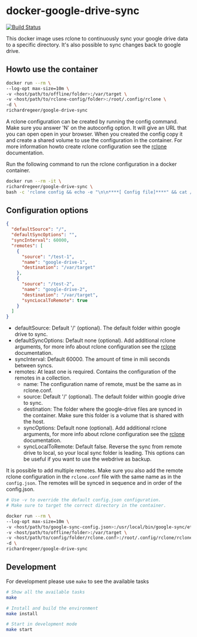 # docker-google-drive-sync
[![Build Status](https://travis-ci.org/richardregeer/docker-google-drive-sync.svg?branch=master)](https://travis-ci.org/richardregeer/docker-google-drive-sync)

This docker image uses rclone to continuously sync your google drive data to a specific directory. It's also possible to sync changes back to google drive.

## Howto use the container
```bash
docker run --rm \
--log-opt max-size=10m \
-v <host/path/to/offline/folder>:/var/target \
-v <host/path/to/rclone-config/folder>:/root/.config/rclone \
-d \
richardregeer/google-drive-sync
```

A rclone configuration can be created by running the config command. Make sure you answer 'N' on the autoconfig option. It will give an URL that you can open open in your browser.
When you created the config copy it and create a shared volume to use the configuration in the container. For more information howto create rclone configuration see the [rclone](https://rclone.org/drive/) documentation.

Run the following command to run the rclone configuration in a docker container.
```bash
docker run --rm -it \
richardregeer/google-drive-sync \
bash -c 'rclone config && echo -e "\n\n****[ Config file]****" && cat /root/.config/rclone/rclone.conf'
```

## Configuration options
```json
{
  "defaultSource": "/",
  "defaultSyncOptions": "",
  "syncInterval": 60000,
  "remotes": [
    {
      "source": "/test-1",
      "name": "google-drive-1",
      "destination": "/var/target"
    },
    {
      "source": "/test-2",
      "name": "google-drive-2",
      "destination": "/var/target",
      "syncLocalToRemote": true
    }
  ]
}
```
- defaultSource: Default '/' (optional). The default folder within google drive to sync.
- defaultSyncOptions: Default none (optional). Add additional rclone arguments, for more info about rclone configuration see the [rclone](https://rclone.org/drive/) documentation.
- syncInterval: Default 60000. The amount of time in mili seconds between syncs.
- remotes: At least one is required. Contains the configuration of the remotes in a collection.
  - name: The configuration name of remote, must be the same as in rclone.conf.
  - source: Default '/' (optional). The default folder within google drive to sync.
  - destination: The folder where the google-drive files are synced in the container. Make sure this folder is a volume that is shared with the host.
  - syncOptions: Default none (optional). Add additional rclone arguments, for more info about rclone configuration see the [rclone](https://rclone.org/drive/) documentation.
  - syncLocalToRemote: Default false. Reverse the sync from remote drive to local, so your local sync folder is leading. This options can be useful if you want to use the webdrive as backup.

It is possible to add multiple remotes. Make sure you also add the remote rclone configuration in the ``rclone.conf`` file with the same name as in the ``config.json``. The remotes will be synced in sequence and in order of the config.json.

```bash
# Use -v to override the default config.json configuration.
# Make sure to target the correct directory in the container.

docker run --rm \
--log-opt max-size=10m \
-v <host/path/to/google-sync-config.json>:/usr/local/bin/google-sync/etc/config.json
-v <host/path/to/offline/folder>:/var/target \
-v <host/path/to/config/folder/rclone.conf>:/root/.config/rclone/rclone.conf \
-d \
richardregeer/google-drive-sync
```

## Development
For development please use ``make`` to see the available tasks
```bash
# Show all the available tasks
make

# Install and build the environment
make install

# Start in development mode
make start
```
